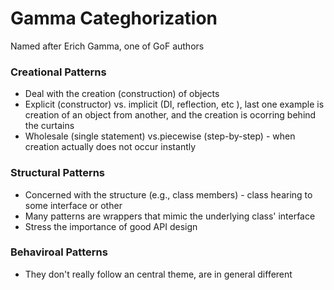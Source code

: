 # Gamma Categhorization
Named after Erich Gamma, one of GoF authors

### Creational Patterns
* Deal with the creation (construction) of objects
* Explicit (constructor) vs. implicit (DI, reflection, etc ), last one example is creation of an object from another, and the creation is ocorring behind the curtains 
* Wholesale (single statement) vs.piecewise (step-by-step) - when creation actually does not occur instantly

### Structural Patterns
* Concerned with the structure (e.g., class members) - class hearing to some interface or other
* Many patterns are wrappers that mimic the underlying class' interface
* Stress the importance of good API design

### Behaviroal Patterns
* They don't really follow an central theme, are in general different 



